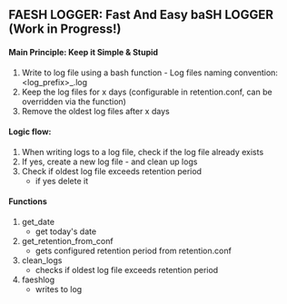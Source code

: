 ## FAESH LOGGER: Fast And Easy baSH LOGGER (Work in Progress!)

#### Main Principle: Keep it Simple & Stupid

1. Write to log file using a bash function - Log files naming convention: <log_prefix>_<date>.log
2. Keep the log files for x days (configurable in retention.conf, can be overridden via the function)
3. Remove the oldest log files after x days

#### Logic flow:
1. When writing logs to a log file, check if the log file already exists
2. If yes, create a new log file - and clean up logs
3. Check if oldest log file exceeds retention period
	- if yes delete it

#### Functions
1. get_date
	- get today's date
2. get_retention_from_conf
	- gets configured retention period from retention.conf
2. clean_logs
	- checks if oldest log file exceeds retention period
4. faeshlog
	- writes to log
